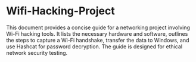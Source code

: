 # Wifi-Hacking-Project
This document provides a concise guide for a networking project involving Wi-Fi hacking tools. It lists the necessary hardware and software, outlines the steps to capture a Wi-Fi handshake, transfer the data to Windows, and use Hashcat for password decryption. The guide is designed for ethical network security testing.
